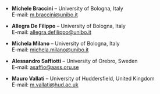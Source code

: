 

- **Michele Braccini** – University of Bologna, Italy  
  E-mail: [m.braccini@unibo.it](mailto:m.braccini@unibo.it)

- **Allegra De Filippo** – University of Bologna, Italy  
  E-mail: [allegra.defilippo@unibo.it](mailto:allegra.defilippo@unibo.it)

- **Michela Milano** – University of Bologna, Italy  
  E-mail: [michela.milano@unibo.it](mailto:michela.milano@unibo.it)

- **Alessandro Saffiotti** – University of Orebro, Sweden  
  E-mail: [asaffio@aass.oru.se](mailto:asaffio@aass.oru.se)

- **Mauro Vallati** – University of Huddersfield, United Kingdom  
  E-mail: [m.vallati@hud.ac.uk](mailto:m.vallati@hud.ac.uk)
